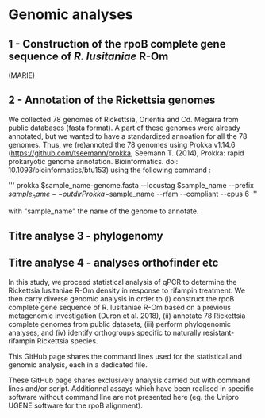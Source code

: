 # Genomic analyses 

## 1 - Construction of the rpoB complete gene sequence of *R. lusitaniae* R-Om
(MARIE)

## 2 - Annotation of the Rickettsia genomes
We collected 78 genomes of Rickettsia, Orientia and Cd. Megaira from public databases (fasta format). A part of these genomes were already annotated, but we wanted to have a standardized annoation for all the 78 genomes. Thus, we (re)annoted the 78 genomes using Prokka v1.14.6 (<https://github.com/tseemann/prokka>, Seemann T. (2014), Prokka: rapid prokaryotic genome annotation. Bioinformatics. doi: 10.1093/bioinformatics/btu153) using the following command :

'''
prokka $sample_name-genome.fasta --locustag $sample_name --prefix $sample_name --outdir Prokka-$sample_name --rfam --compliant --cpus 6
'''


with "sample_name" the name of the genome to annotate.

## Titre analyse 3 - phylogenomy

## Titre analyse 4 - analyses orthofinder etc



In this study, we proceed statistical analysis of qPCR to determine the Rickettsia lusitaniae R-Om density in response to rifampin treatment. We then carry diverse genomic analysis in order to (i) construct the rpoB complete gene sequence of R. lusitaniae R-Om based on a previous metagenomic investigation (Duron et al. 2018), (ii) annotate 78 Rickettsia complete genomes from public datasets, (iii) perform phylogenomic analyses, and (iv) identify orthogroups specific to naturally resistant-rifampin Rickettsia species.

This GitHub page shares the command lines used for the statistical and genomic analysis, each in a dedicated file.

These GitHub page shares exclusively analysis carried out with command lines and/or script. Additionnal assays which have been realised in specific software without command line are not presented here (eg. the Unipro UGENE software for the rpoB alignment).
